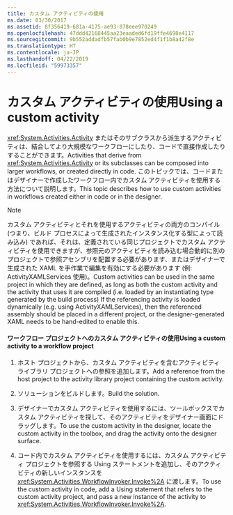 ```yaml
---
title: カスタム アクティビティの使用
ms.date: 03/30/2017
ms.assetid: 8f356419-681a-4175-ae93-878eee970249
ms.openlocfilehash: 47ddd42168445aa23eaaded6fd19ffe4698e4117
ms.sourcegitcommit: 9b552addadfb57fab0b9e7852ed4f1f1b8a42f8e
ms.translationtype: HT
ms.contentlocale: ja-JP
ms.lasthandoff: 04/22/2019
ms.locfileid: "59973357"
---
```

# <a name="using-a-custom-activity"></a><span data-ttu-id="085e5-102">カスタム アクティビティの使用</span><span class="sxs-lookup"><span data-stu-id="085e5-102">Using a custom activity</span></span>
<span data-ttu-id="085e5-103"><xref:System.Activities.Activity> またはそのサブクラスから派生するアクティビティは、結合してより大規模なワークフローにしたり、コードで直接作成したりすることができます。</span><span class="sxs-lookup"><span data-stu-id="085e5-103">Activities that derive from <xref:System.Activities.Activity> or its subclasses can be composed into larger workflows, or created directly in code.</span></span> <span data-ttu-id="085e5-104">このトピックでは、コードまたはデザイナーで作成したワークフロー内でカスタム アクティビティを使用する方法について説明します。</span><span class="sxs-lookup"><span data-stu-id="085e5-104">This topic describes how to use custom activities in workflows created either in code or in the designer.</span></span>  
  
> [!NOTE]
>  <span data-ttu-id="085e5-105">カスタム アクティビティとそれを使用するアクティビティの両方のコンパイル (つまり、ビルド プロセスによって生成されたインスタンス化する型によって読み込み) であれば、それは、定義されている同じプロジェクトでカスタム アクティビティを使用できますが、参照元のアクティビティを読み込む場合動的に別のプロジェクトで参照アセンブリを配置する必要があります、またはデザイナーで生成された XAML を手作業で編集を有効にする必要があります (例: ActivityXAMLServices 使用)。</span><span class="sxs-lookup"><span data-stu-id="085e5-105">Custom activities can be used in the same project in which they are defined, as long as both the custom activity and the activity that uses it are compiled (i.e. loaded by an instantiating type generated by the build process) If the referencing activity is loaded dynamically (e.g. using ActivityXAMLServices), then the referenced assembly should be placed in a different project, or the designer-generated XAML needs to be hand-edited to enable this.</span></span>  
  
#### <a name="using-a-custom-activity-to-a-workflow-project"></a><span data-ttu-id="085e5-106">ワークフロー プロジェクトへのカスタム アクティビティの使用</span><span class="sxs-lookup"><span data-stu-id="085e5-106">Using a custom activity to a workflow project</span></span>  
  
1. <span data-ttu-id="085e5-107">ホスト プロジェクトから、カスタム アクティビティを含むアクティビティ ライブラリ プロジェクトへの参照を追加します。</span><span class="sxs-lookup"><span data-stu-id="085e5-107">Add a reference from the host project to the activity library project containing the custom activity.</span></span>  
  
2. <span data-ttu-id="085e5-108">ソリューションをビルドします。</span><span class="sxs-lookup"><span data-stu-id="085e5-108">Build the solution.</span></span>  
  
3. <span data-ttu-id="085e5-109">デザイナーでカスタム アクティビティを使用するには、ツールボックスでカスタム アクティビティを探して、そのアクティビティをデザイナー画面にドラッグします。</span><span class="sxs-lookup"><span data-stu-id="085e5-109">To use the custom activity in the designer, locate the custom activity in the toolbox, and drag the activity onto the designer surface.</span></span>  
  
4. <span data-ttu-id="085e5-110">コード内でカスタム アクティビティを使用するには、カスタム アクティビティ プロジェクトを参照する Using ステートメントを追加し、そのアクティビティの新しいインスタンスを <xref:System.Activities.WorkflowInvoker.Invoke%2A> に渡します。</span><span class="sxs-lookup"><span data-stu-id="085e5-110">To use the custom activity in code, add a Using statement that refers to the custom activity project, and pass a new instance of the activity to <xref:System.Activities.WorkflowInvoker.Invoke%2A>.</span></span>
